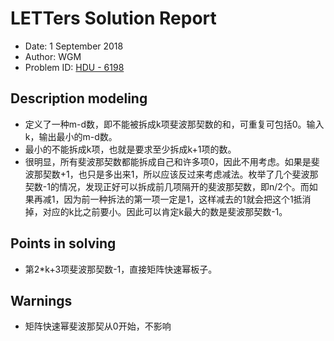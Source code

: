 # LETTers Solution Report

- Date: 1 September 2018
- Author: WGM
- Problem ID: [HDU - 6198](http://acm.hdu.edu.cn/showproblem.php?pid=6198)

## Description modeling

- 定义了一种m-d数，即不能被拆成k项斐波那契数的和，可重复可包括0。输入k，输出最小的m-d数。
- 最小的不能拆成k项，也就是要求至少拆成k+1项的数。
- 很明显，所有斐波那契数都能拆成自己和许多项0，因此不用考虑。如果是斐波那契数+1，也只是多出来1，所以应该反过来考虑减法。枚举了几个斐波那契数-1的情况，发现正好可以拆成前几项隔开的斐波那契数，即n/2个。而如果再减1，因为前一种拆法的第一项一定是1，这样减去的1就会把这个1抵消掉，对应的k比之前要小。因此可以肯定k最大的数是斐波那契数-1。

## Points in solving

- 第2*k+3项斐波那契数-1，直接矩阵快速幂板子。

## Warnings

- 矩阵快速幂斐波那契从0开始，不影响
